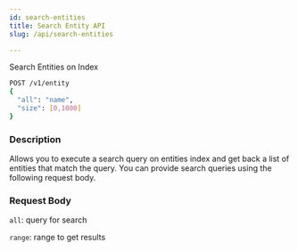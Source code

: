 ```yaml
---
id: search-entities
title: Search Entity API
slug: /api/search-entities

---
```


Search Entities on Index

```bash
POST /v1/entity
{
  "all": "name",
  "size": [0,1000]
}
```

### Description

Allows you to execute a search query on entities index and get back a list of entities that match the query.
You can provide search queries using the following request body.

### Request Body

`all`: query for search

`range`: range to get results


